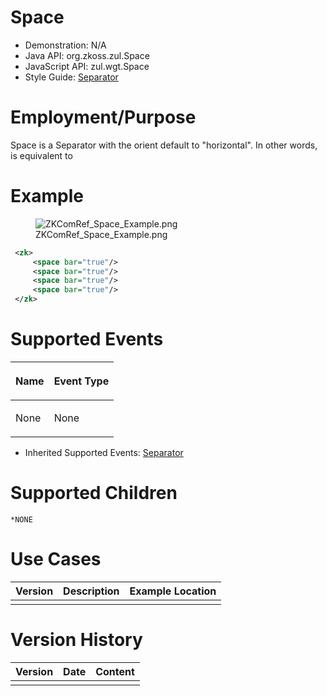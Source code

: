 

# Space

- Demonstration: N/A
- Java API: <javadoc>org.zkoss.zul.Space</javadoc>
- JavaScript API: <javadoc directory="jsdoc">zul.wgt.Space</javadoc>
- Style Guide: [
  Separator](ZK_Style_Guide/XUL_Component_Specification/Separator)

# Employment/Purpose

Space is a Separator with the orient default to "horizontal". In other
words, <space> is equivalent to <separator orient="horizontal">

# Example

<figure>
<img src="ZKComRef_Space_Example.png"
title="ZKComRef_Space_Example.png" />
<figcaption>ZKComRef_Space_Example.png</figcaption>
</figure>

``` xml
 <zk>
     <space bar="true"/>
     <space bar="true"/>
     <space bar="true"/>
     <space bar="true"/>
 </zk>
```

# Supported Events

<table>
<thead>
<tr class="header">
<th><center>
<p>Name</p>
</center></th>
<th><center>
<p>Event Type</p>
</center></th>
</tr>
</thead>
<tbody>
<tr class="odd">
<td><p>None</p></td>
<td><p>None</p></td>
</tr>
</tbody>
</table>

- Inherited Supported Events: [
  Separator](ZK_Component_Reference/Essential_Components/Separator#Supported_Events)

# Supported Children

`*NONE`

# Use Cases

| Version | Description | Example Location |
|---------|-------------|------------------|
|         |             |                  |

# Version History



| Version | Date | Content |
|---------|------|---------|
|         |      |         |


